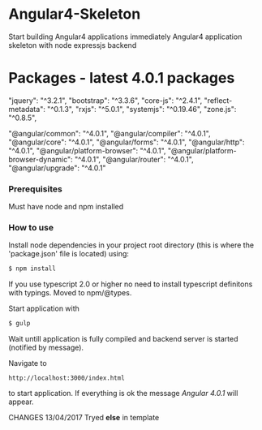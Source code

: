 # Angular4-Skeleton
Start building Angular4 applications immediately
Angular4 application skeleton with node expressjs backend


# Packages - latest 4.0.1 packages

"jquery": "^3.2.1", 
"bootstrap": "^3.3.6",
"core-js": "^2.4.1",
"reflect-metadata": "^0.1.3",
"rxjs": "^5.0.1",
"systemjs": "^0.19.46",
"zone.js": "^0.8.5",

"@angular/common": "^4.0.1",
"@angular/compiler": "^4.0.1",
"@angular/core": "^4.0.1",
"@angular/forms": "^4.0.1",
"@angular/http": "^4.0.1",
"@angular/platform-browser": "^4.0.1",
"@angular/platform-browser-dynamic": "^4.0.1",
"@angular/router": "^4.0.1",
"@angular/upgrade": "^4.0.1"


### Prerequisites

Must have node and npm installed


### How to use

Install node dependencies in your project root directory (this is where the 'package.json' file is located) using:
```sh
$ npm install
``` 
If you use typescript 2.0 or higher no need to install typescript definitons with typings. Moved to npm/@types.

Start application with 
```sh
$ gulp
```

Wait untill application is fully compiled and backend server is started (notified by message).

Navigate to 
```
http://localhost:3000/index.html
```
to start application. If everything is ok the message *Angular 4.0.1* will appear.

CHANGES
13/04/2017
Tryed **else** in template 
